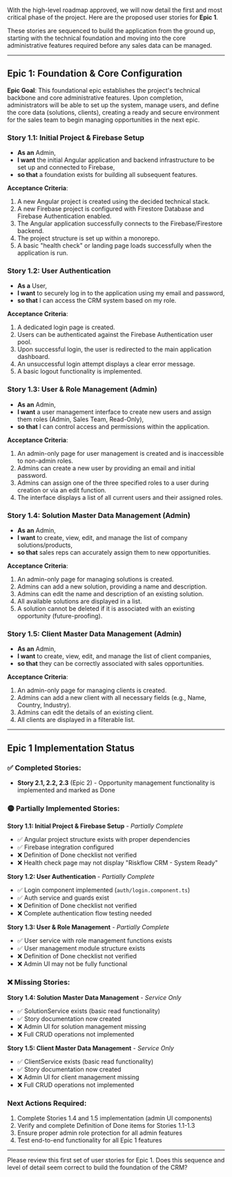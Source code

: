 With the high-level roadmap approved, we will now detail the first and most critical phase of the project. Here are the proposed user stories for **Epic 1**.

These stories are sequenced to build the application from the ground up, starting with the technical foundation and moving into the core administrative features required before any sales data can be managed.

---

## **Epic 1: Foundation & Core Configuration**
**Epic Goal**: This foundational epic establishes the project's technical backbone and core administrative features. Upon completion, administrators will be able to set up the system, manage users, and define the core data (solutions, clients), creating a ready and secure environment for the sales team to begin managing opportunities in the next epic.

### **Story 1.1: Initial Project & Firebase Setup**
* **As an** Admin,
* **I want** the initial Angular application and backend infrastructure to be set up and connected to Firebase,
* **so that** a foundation exists for building all subsequent features.

**Acceptance Criteria**:
1.  A new Angular project is created using the decided technical stack.
2.  A new Firebase project is configured with Firestore Database and Firebase Authentication enabled.
3.  The Angular application successfully connects to the Firebase/Firestore backend.
4.  The project structure is set up within a monorepo.
5.  A basic "health check" or landing page loads successfully when the application is run.

### **Story 1.2: User Authentication**
* **As a** User,
* **I want** to securely log in to the application using my email and password,
* **so that** I can access the CRM system based on my role.

**Acceptance Criteria**:
1.  A dedicated login page is created.
2.  Users can be authenticated against the Firebase Authentication user pool.
3.  Upon successful login, the user is redirected to the main application dashboard.
4.  An unsuccessful login attempt displays a clear error message.
5.  A basic logout functionality is implemented.

### **Story 1.3: User & Role Management (Admin)**
* **As an** Admin,
* **I want** a user management interface to create new users and assign them roles (Admin, Sales Team, Read-Only),
* **so that** I can control access and permissions within the application.

**Acceptance Criteria**:
1.  An admin-only page for user management is created and is inaccessible to non-admin roles.
2.  Admins can create a new user by providing an email and initial password.
3.  Admins can assign one of the three specified roles to a user during creation or via an edit function.
4.  The interface displays a list of all current users and their assigned roles.

### **Story 1.4: Solution Master Data Management (Admin)**
* **As an** Admin,
* **I want** to create, view, edit, and manage the list of company solutions/products,
* **so that** sales reps can accurately assign them to new opportunities.

**Acceptance Criteria**:
1.  An admin-only page for managing solutions is created.
2.  Admins can add a new solution, providing a name and description.
3.  Admins can edit the name and description of an existing solution.
4.  All available solutions are displayed in a list.
5.  A solution cannot be deleted if it is associated with an existing opportunity (future-proofing).

### **Story 1.5: Client Master Data Management (Admin)**
* **As an** Admin,
* **I want** to create, view, edit, and manage the list of client companies,
* **so that** they can be correctly associated with sales opportunities.

**Acceptance Criteria**:
1.  An admin-only page for managing clients is created.
2.  Admins can add a new client with all necessary fields (e.g., Name, Country, Industry).
3.  Admins can edit the details of an existing client.
4.  All clients are displayed in a filterable list.

---

## **Epic 1 Implementation Status**

### ✅ **Completed Stories:**
- **Story 2.1, 2.2, 2.3** (Epic 2) - Opportunity management functionality is implemented and marked as Done

### 🟡 **Partially Implemented Stories:**

**Story 1.1: Initial Project & Firebase Setup** - *Partially Complete*
- ✅ Angular project structure exists with proper dependencies
- ✅ Firebase integration configured 
- ❌ Definition of Done checklist not verified
- ❌ Health check page may not display "Riskflow CRM - System Ready"

**Story 1.2: User Authentication** - *Partially Complete*
- ✅ Login component implemented (`auth/login.component.ts`)
- ✅ Auth service and guards exist
- ❌ Definition of Done checklist not verified
- ❌ Complete authentication flow testing needed

**Story 1.3: User & Role Management** - *Partially Complete*
- ✅ User service with role management functions exists
- ✅ User management module structure exists
- ❌ Definition of Done checklist not verified
- ❌ Admin UI may not be fully functional

### ❌ **Missing Stories:**

**Story 1.4: Solution Master Data Management** - *Service Only*
- ✅ SolutionService exists (basic read functionality)
- ✅ Story documentation now created
- ❌ Admin UI for solution management missing
- ❌ Full CRUD operations not implemented

**Story 1.5: Client Master Data Management** - *Service Only*
- ✅ ClientService exists (basic read functionality)
- ✅ Story documentation now created
- ❌ Admin UI for client management missing
- ❌ Full CRUD operations not implemented

### **Next Actions Required:**
1. Complete Stories 1.4 and 1.5 implementation (admin UI components)
2. Verify and complete Definition of Done items for Stories 1.1-1.3
3. Ensure proper admin role protection for all admin features
4. Test end-to-end functionality for all Epic 1 features

---

Please review this first set of user stories for Epic 1. Does this sequence and level of detail seem correct to build the foundation of the CRM?